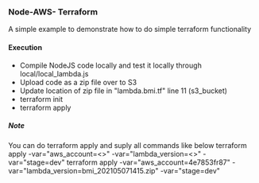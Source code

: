### Node-AWS- Terraform

A simple example to demonstrate how to do simple terraform functionality

#### Execution
* Compile NodeJS code locally and test it locally through local/local_lambda.js
* Upload code as a zip file over to S3
* Update location of zip file in "lambda.bmi.tf" line 11 (s3_bucket)
* terraform init 
* terraform apply

##### Note
You can do terraform apply and suply all commands like below
terraform apply -var="aws_account=<<accountid>>" -var="lambda_version=<<zip file in s3>>" -var="stage=dev"
terraform apply -var="aws_account=4e7853fr87" -var="lambda_version=bmi_202105071415.zip" -var="stage=dev"
